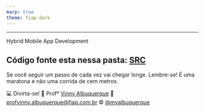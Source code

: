 ```yaml
---
marp: true
theme: fiap-dark
---
```

<!-- _class: logo -->

---
<!-- header: Exemplo: Olá Mundo--> 
Hybrid Mobile App Development

## Código fonte esta nessa pasta: [SRC](/03_Quarta_Feira_14_08_2023/src/DesafioOlaMundo/DesafioOlaMundo.md)


Se você seguir um passo de cada vez vai chegar longe. Lembre-se! É uma maratona e não uma corrida de cem metros.

:computer: Divirta-se!
:school: Profº [Vinny Albuquerque](http://www.linkedin.com/in/mvalbuquerque)
:email: profvinny.albuquerque@fiap.com.br
:copyright: [@mvalbuquerque](http://www.linkedin.com/in/mvalbuquerque)

